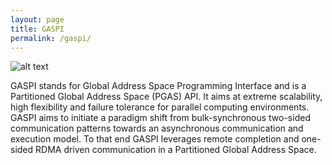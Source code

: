 ```yaml
---
layout: page
title: GASPI
permalink: /gaspi/
---
```

![alt text](https://raw.githubusercontent.com/GASPI-Forum/GASPI-Forum.github.io/master/images/gpi_overview.png "GPI-Architecture - en.wikipedia.org")

GASPI stands for Global Address Space Programming Interface and
is a Partitioned Global Address Space (PGAS) API. It aims at
extreme scalability, high flexibility and failure tolerance for parallel
computing environments. GASPI aims to initiate a paradigm shift from bulk-synchronous two-sided
communication patterns towards an asynchronous communication and
execution model. To that end GASPI leverages remote completion and
one-sided RDMA driven communication in a Partitioned Global Address Space.

